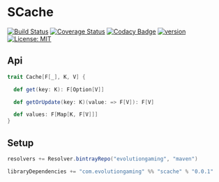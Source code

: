 # SCache
[![Build Status](https://travis-ci.org/evolution-gaming/scache.svg)](https://travis-ci.org/evolution-gaming/scache)
[![Coverage Status](https://coveralls.io/repos/evolution-gaming/scache/badge.svg)](https://coveralls.io/r/evolution-gaming/scache)
[![Codacy Badge](https://api.codacy.com/project/badge/Grade/d6da847f1228485e91525112112fb86b)](https://www.codacy.com/app/evolution-gaming/scache?utm_source=github.com&amp;utm_medium=referral&amp;utm_content=evolution-gaming/scache&amp;utm_campaign=Badge_Grade)
[![version](https://api.bintray.com/packages/evolutiongaming/maven/scache/images/download.svg) ](https://bintray.com/evolutiongaming/maven/scache/_latestVersion)
[![License: MIT](https://img.shields.io/badge/License-MIT-yellowgreen.svg)](https://opensource.org/licenses/MIT)

## Api 

```scala
trait Cache[F[_], K, V] {

  def get(key: K): F[Option[V]]

  def getOrUpdate(key: K)(value: => F[V]): F[V]

  def values: F[Map[K, F[V]]]
}
```

## Setup

```scala
resolvers += Resolver.bintrayRepo("evolutiongaming", "maven")

libraryDependencies += "com.evolutiongaming" %% "scache" % "0.0.1"
```